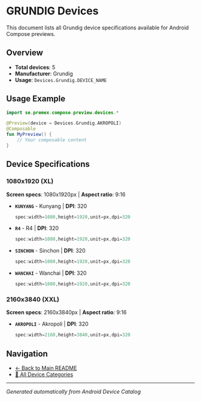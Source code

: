 # GRUNDIG Devices

This document lists all Grundig device specifications available for Android Compose previews.

## Overview

- **Total devices**: 5
- **Manufacturer**: Grundig
- **Usage**: `Devices.Grundig.DEVICE_NAME`

## Usage Example

```kotlin
import se.premex.compose.preview.devices.*

@Preview(device = Devices.Grundig.AKROPOLI)
@Composable
fun MyPreview() {
    // Your composable content
}
```

## Device Specifications

### 1080x1920 (XL)

**Screen specs**: 1080x1920px | **Aspect ratio**: 9:16

- **`KUNYANG`** - Kunyang | **DPI**: 320
  ```kotlin
  spec:width=1080,height=1920,unit=px,dpi=320
  ```

- **`R4`** - R4 | **DPI**: 320
  ```kotlin
  spec:width=1080,height=1920,unit=px,dpi=320
  ```

- **`SINCHON`** - Sinchon | **DPI**: 320
  ```kotlin
  spec:width=1080,height=1920,unit=px,dpi=320
  ```

- **`WANCHAI`** - Wanchai | **DPI**: 320
  ```kotlin
  spec:width=1080,height=1920,unit=px,dpi=320
  ```

### 2160x3840 (XXL)

**Screen specs**: 2160x3840px | **Aspect ratio**: 9:16

- **`AKROPOLI`** - Akropoli | **DPI**: 320
  ```kotlin
  spec:width=2160,height=3840,unit=px,dpi=320
  ```

## Navigation

- [← Back to Main README](../../README.md)
- [📱 All Device Categories](../README.md)

---
*Generated automatically from Android Device Catalog*

